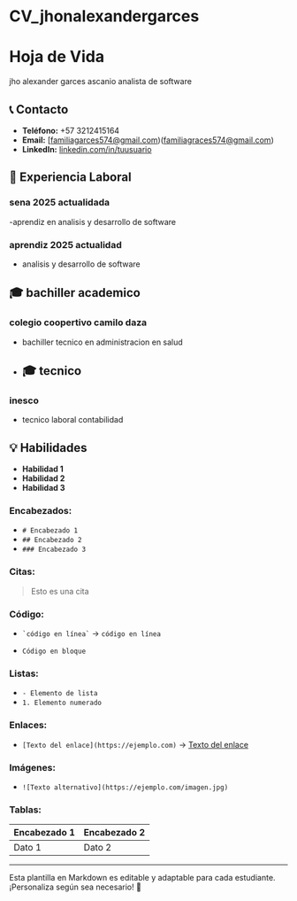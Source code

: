 # CV_jhonalexandergarces
# Hoja de Vida

jho alexander garces ascanio
analista de software

## 📞 Contacto
- **Teléfono:** +57 3212415164
- **Email:** [familiagarces574@gmail.com)(familiagraces574@gmail.com)
- **LinkedIn:** [linkedin.com/in/tuusuario](https://linkedin.com/in/tuusuario)

## 🏢 Experiencia Laboral
### sena 2025 actualidada
-aprendiz en  analisis y desarrollo de software

### aprendiz 2025 actualidad
- analisis y desarrollo de software

## 🎓 bachiller academico
### colegio coopertivo camilo daza 
- bachiller tecnico en administracion en salud 
- ## 🎓 tecnico
### inesco
- tecnico laboral contabilidad


## 💡 Habilidades
- **Habilidad 1**
- **Habilidad 2**
- **Habilidad 3**


### **Encabezados:**
- `# Encabezado 1`
- `## Encabezado 2`
- `### Encabezado 3`

### **Citas:**
> Esto es una cita

### **Código:**
- `` `código en línea` `` → `código en línea`
- ```
  Código en bloque
  ```

### **Listas:**
- `- Elemento de lista`
- `1. Elemento numerado`

### **Enlaces:**
- `[Texto del enlace](https://ejemplo.com)` → [Texto del enlace](https://ejemplo.com)

### **Imágenes:**
- `![Texto alternativo](https://ejemplo.com/imagen.jpg)`

### **Tablas:**
| Encabezado 1 | Encabezado 2 |
|-------------|-------------|
| Dato 1     | Dato 2      |

---

Esta plantilla en Markdown es editable y adaptable para cada estudiante. ¡Personaliza según sea necesario! 🎯


